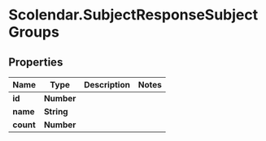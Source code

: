 # Scolendar.SubjectResponseSubjectGroups

## Properties
Name | Type | Description | Notes
------------ | ------------- | ------------- | -------------
**id** | **Number** |  | 
**name** | **String** |  | 
**count** | **Number** |  | 


